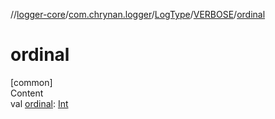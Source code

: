 //[logger-core](../../../../index.md)/[com.chrynan.logger](../../index.md)/[LogType](../index.md)/[VERBOSE](index.md)/[ordinal](ordinal.md)



# ordinal  
[common]  
Content  
val [ordinal](ordinal.md): [Int](https://kotlinlang.org/api/latest/jvm/stdlib/kotlin/-int/index.html)  



